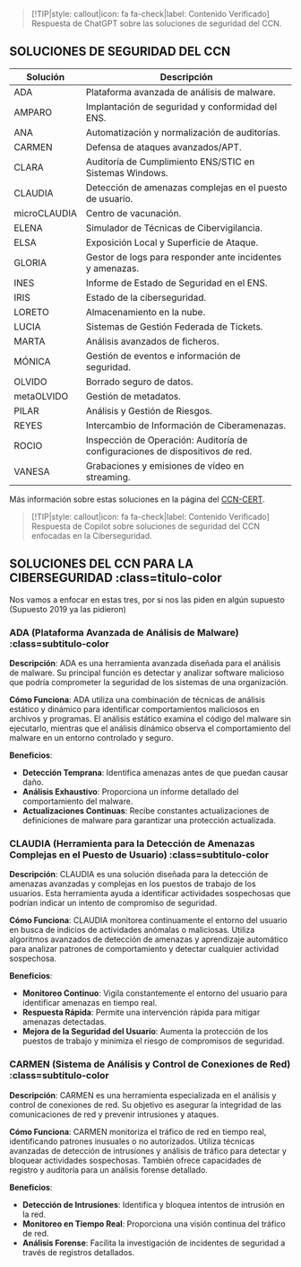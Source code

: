> [!TIP|style: callout|icon: fa fa-check|label: Contenido Verificado]
> Respuesta de ChatGPT sobre las soluciones de seguridad del CCN.

## SOLUCIONES DE SEGURIDAD DEL CCN <!-- {docsify-ignore} -->

| Solución         | Descripción                                                               |
|------------------|---------------------------------------------------------------------------|
| ADA              | Plataforma avanzada de análisis de malware.                               |
| AMPARO           | Implantación de seguridad y conformidad del ENS.                        |
| ANA              | Automatización y normalización de auditorías.                            |
| CARMEN           | Defensa de ataques avanzados/APT.                                       |
| CLARA            | Auditoría de Cumplimiento ENS/STIC en Sistemas Windows.                  |
| CLAUDIA          | Detección de amenazas complejas en el puesto de usuario.                |
| microCLAUDIA     | Centro de vacunación.                                                    |
| ELENA            | Simulador de Técnicas de Cibervigilancia.                               |
| ELSA             | Exposición Local y Superficie de Ataque.                                |
| GLORIA           | Gestor de logs para responder ante incidentes y amenazas.                |
| INES             | Informe de Estado de Seguridad en el ENS.                               |
| IRIS             | Estado de la ciberseguridad.                                            |
| LORETO           | Almacenamiento en la nube.                                              |
| LUCIA            | Sistemas de Gestión Federada de Tickets.                                 |
| MARTA            | Análisis avanzados de ficheros.                                        |
| MÓNICA           | Gestión de eventos e información de seguridad.                          |
| OLVIDO           | Borrado seguro de datos.                                                |
| metaOLVIDO       | Gestión de metadatos.                                                  |
| PILAR            | Análisis y Gestión de Riesgos.                                          |
| REYES            | Intercambio de Información de Ciberamenazas.                           |
| ROCIO            | Inspección de Operación: Auditoría de configuraciones de dispositivos de red. |
| VANESA           | Grabaciones y emisiones de vídeo en streaming.                          |

Más información sobre estas soluciones en la página del [CCN-CERT](https://www.ccn-cert.cni.es/es/soluciones-seguridad.html).

> [!TIP|style: callout|icon: fa fa-check|label: Contenido Verificado]
> Respuesta de Copilot sobre soluciones de seguridad del CCN enfocadas en la Ciberseguridad.

## SOLUCIONES DEL CCN PARA LA CIBERSEGURIDAD :class=titulo-color <!-- {docsify-ignore} -->

Nos vamos a enfocar en estas tres, por si nos las piden en algún supuesto (Supuesto 2019 ya las pidieron)

### ADA (Plataforma Avanzada de Análisis de Malware) :class=subtitulo-color

**Descripción**:
ADA es una herramienta avanzada diseñada para el análisis de malware. Su principal función es detectar y analizar software malicioso que podría comprometer la seguridad de los sistemas de una organización.

**Cómo Funciona**:
ADA utiliza una combinación de técnicas de análisis estático y dinámico para identificar comportamientos maliciosos en archivos y programas. El análisis estático examina el código del malware sin ejecutarlo, mientras que el análisis dinámico observa el comportamiento del malware en un entorno controlado y seguro.

**Beneficios**:
- **Detección Temprana**: Identifica amenazas antes de que puedan causar daño.
- **Análisis Exhaustivo**: Proporciona un informe detallado del comportamiento del malware.
- **Actualizaciones Continuas**: Recibe constantes actualizaciones de definiciones de malware para garantizar una protección actualizada.

### CLAUDIA (Herramienta para la Detección de Amenazas Complejas en el Puesto de Usuario) :class=subtitulo-color

**Descripción**:
CLAUDIA es una solución diseñada para la detección de amenazas avanzadas y complejas en los puestos de trabajo de los usuarios. Esta herramienta ayuda a identificar actividades sospechosas que podrían indicar un intento de compromiso de seguridad.

**Cómo Funciona**:
CLAUDIA monitorea continuamente el entorno del usuario en busca de indicios de actividades anómalas o maliciosas. Utiliza algoritmos avanzados de detección de amenazas y aprendizaje automático para analizar patrones de comportamiento y detectar cualquier actividad sospechosa.

**Beneficios**:
- **Monitoreo Continuo**: Vigila constantemente el entorno del usuario para identificar amenazas en tiempo real.
- **Respuesta Rápida**: Permite una intervención rápida para mitigar amenazas detectadas.
- **Mejora de la Seguridad del Usuario**: Aumenta la protección de los puestos de trabajo y minimiza el riesgo de compromisos de seguridad.

### CARMEN (Sistema de Análisis y Control de Conexiones de Red) :class=subtitulo-color

**Descripción**:
CARMEN es una herramienta especializada en el análisis y control de conexiones de red. Su objetivo es asegurar la integridad de las comunicaciones de red y prevenir intrusiones y ataques.

**Cómo Funciona**:
CARMEN monitoriza el tráfico de red en tiempo real, identificando patrones inusuales o no autorizados. Utiliza técnicas avanzadas de detección de intrusiones y análisis de tráfico para detectar y bloquear actividades sospechosas. También ofrece capacidades de registro y auditoría para un análisis forense detallado.

**Beneficios**:
- **Detección de Intrusiones**: Identifica y bloquea intentos de intrusión en la red.
- **Monitoreo en Tiempo Real**: Proporciona una visión continua del tráfico de red.
- **Análisis Forense**: Facilita la investigación de incidentes de seguridad a través de registros detallados.

